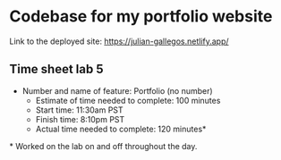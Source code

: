 # Codebase for my portfolio website

Link to the deployed site: https://julian-gallegos.netlify.app/

## Time sheet lab 5

- Number and name of feature: Portfolio (no number)
  - Estimate of time needed to complete: 100 minutes
  - Start time: 11:30am PST
  - Finish time: 8:10pm PST
  - Actual time needed to complete: 120 minutes*

\* Worked on the lab on and off throughout the day.
